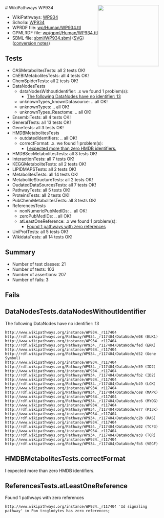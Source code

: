 <img style="float: right; width: 200px" src="../logo.png" />
# WikiPathways WP934

* WikiPathways: [WP934](https://identifiers.org/wikipathways:WP934)
* Scholia: [WP934](https://scholia.toolforge.org/wikipathways/WP934)
* WPRDF file: [wp/Human/WP934.ttl](../wp/Human/WP934.ttl)
* GPMLRDF file: [wp/gpml/Human/WP934.ttl](../wp/gpml/Human/WP934.ttl)
* SBML file: [sbml/WP934.sbml](../sbml/WP934.sbml) ([SVG](../sbml/WP934.svg)) ([conversion notes](../sbml/WP934.txt))

## Tests
* CASMetabolitesTests: all 2 tests OK!
* ChEBIMetabolitesTests: all 4 tests OK!
* ChemSpiderTests: all 2 tests OK!
* DataNodesTests
    * dataNodesWithoutIdentifier: .x we found 1 problem(s):
        * [The following DataNodes have no identifier: 13](#8792c493)
    * unknownTypes_knownDatasource: .. all OK!
    * unknownTypes: .. all OK!
    * unknownTypes_Reactome: .. all OK!
* EnsemblTests: all 4 tests OK!
* GeneralTests: all 13 tests OK!
* GeneTests: all 3 tests OK!
* HMDBMetabolitesTests
    * outdatedIdentifiers: .. all OK!
    * correctFormat: .x. we found 1 problem(s):
        * [I expected more than zero HMDB identifiers.](#ad154c1e)
* HMDBSecMetabolitesTests: all 3 tests OK!
* InteractionTests: all 7 tests OK!
* KEGGMetaboliteTests: all 2 tests OK!
* LIPIDMAPSTests: all 2 tests OK!
* MetabolitesTests: all 14 tests OK!
* MetaboliteStructureTests: all 2 tests OK!
* OudatedDataSourcesTests: all 7 tests OK!
* PathwayTests: all 5 tests OK!
* ProteinsTests: all 2 tests OK!
* PubChemMetabolitesTests: all 3 tests OK!
* ReferencesTests
    * nonNumericPubMedIDs: .. all OK!
    * zeroPubMedIDs: .. all OK!
    * atLeastOneReference: .x we found 1 problem(s):
        * [Found 1 pathways with zero references](#35eb778e)
* UniProtTests: all 5 tests OK!
* WikidataTests: all 14 tests OK!


## Summary

* Number of test classes: 21
* Number of tests: 103
* Number of assertions: 207
* Number of fails: 3

## Fails

<a name="8792c493" />

## DataNodesTests.dataNodesWithoutIdentifier

The following DataNodes have no identifier: 13
```
http://www.wikipathways.org/instance/WP934._r117404 http://rdf.wikipathways.org/Pathway/WP934._r117404/DataNode/e08 (ELK1)
http://www.wikipathways.org/instance/WP934._r117404 http://rdf.wikipathways.org/Pathway/WP934._r117404/DataNode/fed (ERK)
http://www.wikipathways.org/instance/WP934._r117404 http://rdf.wikipathways.org/Pathway/WP934._r117404/DataNode/d52 (Gene Symbol)
http://www.wikipathways.org/instance/WP934._r117404 http://rdf.wikipathways.org/Pathway/WP934._r117404/DataNode/e59 (ID2)
http://www.wikipathways.org/instance/WP934._r117404 http://rdf.wikipathways.org/Pathway/WP934._r117404/DataNode/fb2 (ID2)
http://www.wikipathways.org/instance/WP934._r117404 http://rdf.wikipathways.org/Pathway/WP934._r117404/DataNode/b49 (LCK)
http://www.wikipathways.org/instance/WP934._r117404 http://rdf.wikipathways.org/Pathway/WP934._r117404/DataNode/ce8 (MAPK)
http://www.wikipathways.org/instance/WP934._r117404 http://rdf.wikipathways.org/Pathway/WP934._r117404/DataNode/ac6 (MYOG)
http://www.wikipathways.org/instance/WP934._r117404 http://rdf.wikipathways.org/Pathway/WP934._r117404/DataNode/e77 (PI3K)
http://www.wikipathways.org/instance/WP934._r117404 http://rdf.wikipathways.org/Pathway/WP934._r117404/DataNode/c2b (RAS)
http://www.wikipathways.org/instance/WP934._r117404 http://rdf.wikipathways.org/Pathway/WP934._r117404/DataNode/a02 (TCF3)
http://www.wikipathways.org/instance/WP934._r117404 http://rdf.wikipathways.org/Pathway/WP934._r117404/DataNode/ac8 (TCR)
http://www.wikipathways.org/instance/WP934._r117404 http://rdf.wikipathways.org/Pathway/WP934._r117404/DataNode/fb3 (VEGF)
```

<a name="ad154c1e" />

## HMDBMetabolitesTests.correctFormat

I expected more than zero HMDB identifiers.
<a name="35eb778e" />

## ReferencesTests.atLeastOneReference

Found 1 pathways with zero references
```
http://www.wikipathways.org/instance/WP934._r117404 'Id signaling pathway' in Pan troglodytes has zero references; 
```

